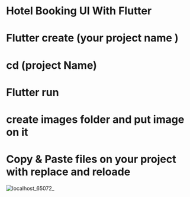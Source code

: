 # Hotel Booking UI  With Flutter
# Flutter create (your project name )
# cd (project Name)
# Flutter run
# create images folder and put image on it 
# Copy & Paste files on your project with replace and reloade

![localhost_65072_](https://user-images.githubusercontent.com/20942250/90694362-c8bcf100-e278-11ea-9df7-c889e31272ad.png)
